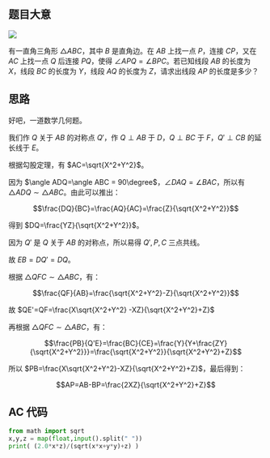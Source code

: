 ## 题目大意

![](https://cdn.luogu.com.cn/upload/vjudge_pic/AT_jag2017summer_day1_d/94a7154ec35c33adc31c305fb0850c7b365271b2.png)

有一直角三角形 $\triangle ABC$，其中 $B$ 是直角边。在 $AB$ 上找一点 $P$，连接 $CP$，又在 $AC$ 上找一点 $Q$ 后连接 $PQ$，使得 $\angle APQ=\angle BPC$。若已知线段 $AB$ 的长度为 $X$，线段 $BC$ 的长度为 $Y$，线段 $AQ$ 的长度为 $Z$，请求出线段 $AP$ 的长度是多少？

## 思路

好吧，一道数学几何题。

我们作 $Q$ 关于 $AB$ 的对称点 $Q'$，作 $Q\perp AB$ 于 $D$，$Q\perp BC$ 于 $F$，$Q'\perp CB$ 的延长线于 $E$。

根据勾股定理，有 $AC=\sqrt{X^2+Y^2}$。

因为 $\angle ADQ=\angle ABC = 90\degree$，$\angle DAQ=\angle BAC$，所以有 $\triangle ADQ\sim\triangle ABC$。由此可以推出：

$$\frac{DQ}{BC}=\frac{AQ}{AC}=\frac{Z}{\sqrt{X^2+Y^2}}$$

得到 $DQ=\frac{YZ}{\sqrt{X^2+Y^2}}$。

因为 $Q'$ 是 $Q$ 关于 $AB$ 的对称点，所以易得 $Q',P,C$ 三点共线。

故 $EB=DQ'=DQ$。

根据 $\triangle QFC\sim\triangle ABC$，有：

$$\frac{QF}{AB}=\frac{\sqrt{X^2+Y^2}-Z}{\sqrt{X^2+Y^2}}$$

故 $QE'=QF=\frac{X\sqrt{X^2+Y^2} -XZ}{\sqrt{X^2+Y^2}+Z}$

再根据 $\triangle QFC\sim\triangle ABC$，有：

$$\frac{PB}{Q'E}=\frac{BC}{CE}=\frac{Y}{Y+\frac{ZY}{\sqrt{X^2+Y^2}}}=\frac{\sqrt{X^2+Y^2}}{\sqrt{X^2+Y^2}+Z}$$

所以 $PB=\frac{X\sqrt{X^2+Y^2}-XZ}{\sqrt{X^2+Y^2}+Z}$，最后得到：

$$AP=AB-BP=\frac{2XZ}{\sqrt{X^2+Y^2}+Z}$$

## AC 代码

```python
from math import sqrt
x,y,z = map(float,input().split(" "))
print( (2.0*x*z)/(sqrt(x*x+y*y)+z) )
```